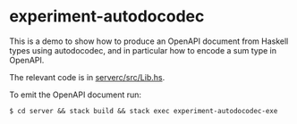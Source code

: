 # experiment-autodocodec

This is a demo to show how to produce an OpenAPI document from Haskell types
using autodocodec, and in particular how to encode a sum type in OpenAPI.

The relevant code is in [serverc/src/Lib.hs](server/src/Lib.hs).

To emit the OpenAPI document run:

    $ cd server && stack build && stack exec experiment-autodocodec-exe

